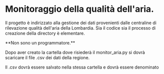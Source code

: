 # Monitoraggio della qualità dell'aria.

<p>Il progetto è indirizzato alla gestione dei dati provenienti dalle centraline di rilevazione qualità dell'aria della Lombardia.     Sia il codice sia il processo di creazione della directory è elementare.</p>
<p> 
**Non sono un programmatore.**
</p>

<p>
Dopo aver creato la cartella dove risiederà il monitor_aria.py   si dovrà scaricare il file .csv dei dati della regione.</p>
Il .csv dovrà essere salvato nella stessa cartella e dovrà essere denominato
